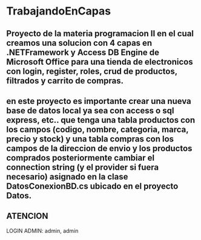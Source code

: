 # TrabajandoEnCapas
Proyecto de la materia programacion II en el cual creamos una solucion con 4 capas en .NETFramework y Access DB Engine de Microsoft Office para una tienda de electronicos con login, register, roles, crud de productos, filtrados y carrito de compras.
----------------------------------------------------------------------------------------------------------------------------------------------------------
en este proyecto es importante crear una nueva base de datos local ya sea con access o sql express, etc.. que tenga una tabla productos con los campos (codigo, nombre, categoria, marca, precio y stock) y una tabla compras con los campos de la direccion de envio y los productos comprados posteriormente cambiar el connection string (y el provider si fuera necesario) asignado en la clase DatosConexionBD.cs ubicado en el proyecto Datos.
----------
ATENCION 
--------
LOGIN ADMIN: admin, admin

